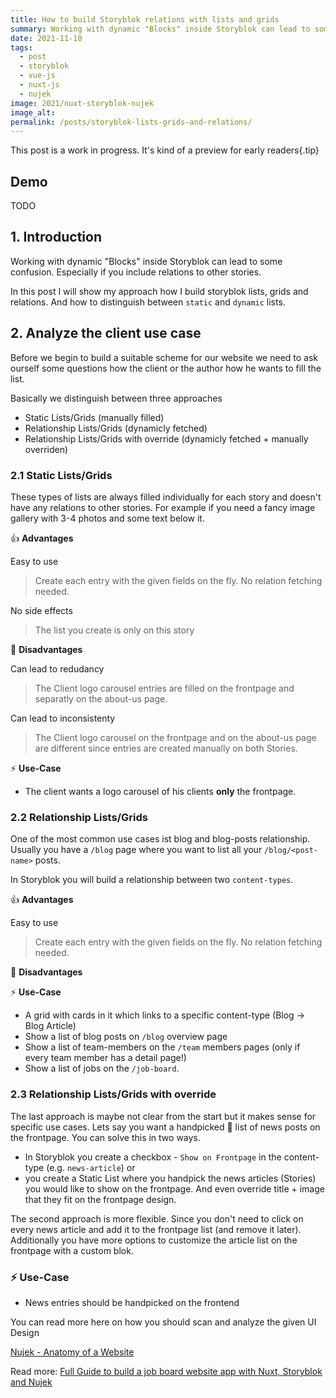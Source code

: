 ```yaml
---
title: How to build Storyblok relations with lists and grids
summary: Working with dynamic "Blocks" inside Storyblok can lead to some confusion. Especially if you include relations to other stories.
date: 2021-11-10
tags:
  - post
  - storyblok
  - vue-js
  - nuxt-js
  - nujek
image: 2021/nuxt-storyblok-nujek
image_alt: 
permalink: /posts/storyblok-lists-grids-and-relations/
---
```


This post is a work in progress. It's kind of a preview for early readers{.tip}  

## Demo

TODO

## 1. Introduction

Working with dynamic "Blocks" inside Storyblok can lead to some confusion. Especially if you include relations to other stories.

In this post I will show my approach how I build storyblok lists, grids and relations. And how to distinguish between `static` and `dynamic` lists.

## 2. Analyze the client use case 

Before we begin to build a suitable scheme for our website we need to ask ourself some questions how the client or the author how he wants to fill the list. 

Basically we distinguish between three approaches

* Static Lists/Grids (manually filled)
* Relationship Lists/Grids (dynamicly fetched)
* Relationship Lists/Grids with override (dynamicly fetched + manually overriden)


### 2.1 Static Lists/Grids

These types of lists are always filled individually for each story and doesn't have any relations to other stories. For example if you need a fancy image gallery with 3-4 photos and some text below it. 

👍 **Advantages**

Easy to use

> Create each entry with the given fields on the fly. No relation fetching needed.

No side effects

> The list you create is only on this story

🙁 **Disadvantages**

Can lead to redudancy

> The Client logo carousel entries are filled on the frontpage and separatly on the about-us page.

 Can lead to inconsistenty

> The Client logo carousel on the frontpage and on the about-us page are different since entries are created manually on both Stories.

⚡ **Use-Case**

* The client wants a logo carousel of his clients **only** the frontpage.

### 2.2 Relationship Lists/Grids

One of the most common use cases ist blog and blog-posts relationship. Usually you have a `/blog` page where you want to list all your `/blog/<post-name>` posts. 

In Storyblok you will build a relationship between two `content-types`. 

👍 **Advantages**

Easy to use

> Create each entry with the given fields on the fly. No relation fetching needed.


🙁 **Disadvantages**


⚡ **Use-Case**

* A grid with cards in it which links to a specific content-type (Blog -> Blog Article)
* Show a list of blog posts on `/blog` overview page
* Show a list of team-members on the `/team` members pages (only if every team member has a detail page!)
* Show a list of jobs on the `/job-board`.


### 2.3 Relationship Lists/Grids with override

The last approach is maybe not clear from the start but it makes sense for specific use cases. Lets say you want a handpicked 🤏 list of news posts on the frontpage. You can solve this in two ways.

* In Storyblok you create a checkbox - `Show on Frontpage` in the content-type (e.g. `news-article`) or
* you create a Static List where you handpick the news articles (Stories) you would like to show on the frontpage. And even override title + image that they fit on the frontpage design. 

The second approach is more flexible. Since you don't need to click on every news article and add it to the frontpage list (and remove it later). Additionally you have more options to customize the article list on the frontpage with a custom blok. 


### ⚡ Use-Case

*  News entries should be handpicked on the frontend


You can read more here on how you should scan and analyze the given UI Design

[Nujek - Anatomy of a Website](https://nujek-docs.vercel.app/documentation/getting-started/anatomy-website)


Read more: [Full Guide to build a job board website app with Nuxt, Storyblok and Nujek](/posts/nuxt-js-storyblok-nujek-job-board-website-tutorial/)